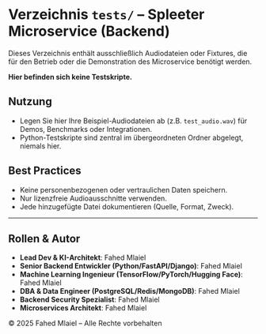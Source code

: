 # Verzeichnis `tests/` – Spleeter Microservice (Backend)

Dieses Verzeichnis enthält ausschließlich Audiodateien oder Fixtures, die für den Betrieb oder die Demonstration des Microservice benötigt werden.

**Hier befinden sich keine Testskripte.**

## Nutzung
- Legen Sie hier Ihre Beispiel-Audiodateien ab (z.B. `test_audio.wav`) für Demos, Benchmarks oder Integrationen.
- Python-Testskripte sind zentral im übergeordneten Ordner abgelegt, niemals hier.

## Best Practices
- Keine personenbezogenen oder vertraulichen Daten speichern.
- Nur lizenzfreie Audioausschnitte verwenden.
- Jede hinzugefügte Datei dokumentieren (Quelle, Format, Zweck).

---

## Rollen & Autor
- **Lead Dev & KI-Architekt**: Fahed Mlaiel
- **Senior Backend Entwickler (Python/FastAPI/Django)**: Fahed Mlaiel
- **Machine Learning Ingenieur (TensorFlow/PyTorch/Hugging Face)**: Fahed Mlaiel
- **DBA & Data Engineer (PostgreSQL/Redis/MongoDB)**: Fahed Mlaiel
- **Backend Security Spezialist**: Fahed Mlaiel
- **Microservices Architekt**: Fahed Mlaiel

© 2025 Fahed Mlaiel – Alle Rechte vorbehalten
